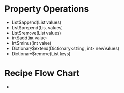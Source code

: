# Property Operations
 - List$append(List<T> values)
 - List$prepend(List<T> values)
 - List$remove(List<T> values)
 - Int$add(int value)
 - Int$minus(int value)
 - Dictionary$extend(Dictionary<string, int> newValues)
 - Dictionary$remove(List<string> keys)

# Recipe Flow Chart
 - 